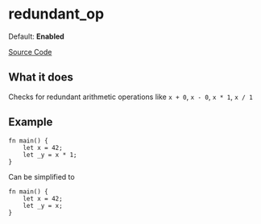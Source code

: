 # redundant_op

Default: **Enabled**

[Source Code](https://github.com/software-mansion/cairo-lint/tree/main/src/lints/redundant_op.rs#L36)

## What it does

Checks for redundant arithmetic operations like `x + 0`, `x - 0`, `x * 1`, `x / 1`

## Example

```cairo
fn main() {
    let x = 42;
    let _y = x * 1;
}
```

Can be simplified to

```cairo
fn main() {
    let x = 42;
    let _y = x;
}
```
